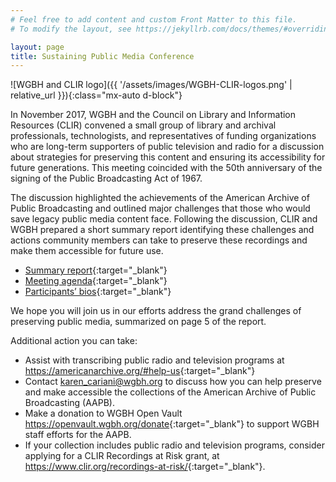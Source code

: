 ```yaml
---
# Feel free to add content and custom Front Matter to this file.
# To modify the layout, see https://jekyllrb.com/docs/themes/#overriding-theme-defaults

layout: page
title: Sustaining Public Media Conference
---
```


![WGBH and CLIR logo]({{ '/assets/images/WGBH-CLIR-logos.png' | relative_url }}){:class="mx-auto d-block"}

In November 2017, WGBH and the Council on Library and Information Resources (CLIR) convened a small group of library and archival professionals, technologists, and representatives of funding organizations who are long-term supporters of public television and radio for a discussion about strategies for preserving this content and ensuring its accessibility for future generations. This meeting coincided with the 50th anniversary of the signing of the Public Broadcasting Act of 1967.

The discussion highlighted the achievements of the American Archive of Public Broadcasting and outlined major challenges that those who would save legacy public media content face. Following the discussion, CLIR and WGBH prepared a short summary report identifying these challenges and actions community members can take to preserve these recordings and make them accessible for future use.

* [Summary report](https://zenodo.org/record/7616764){:target="_blank"}
* [Meeting agenda](https://zenodo.org/record/7616764){:target="_blank"}
* [Participants’ bios](https://zenodo.org/record/7616764){:target="_blank"}

We hope you will join us in our efforts address the grand challenges of preserving public media, summarized on page 5 of the report.

Additional action you can take:

 * Assist with transcribing public radio and television programs at <https://americanarchive.org/#help-us>{:target="_blank"}
 * Contact [karen_cariani@wgbh.org](mailto:karen_cariani@wgbh.org) to discuss how you can help preserve and make accessible the collections of the American Archive of Public Broadcasting (AAPB).
 * Make a donation to WGBH Open Vault <https://openvault.wgbh.org/donate>{:target="_blank"} to support WGBH staff efforts for the AAPB.
* If your collection includes public radio and television programs, consider applying for a CLIR Recordings at Risk grant, at <https://www.clir.org/recordings-at-risk/>{:target="_blank"}.


